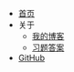 * [首页](/#写在前面)
* 关于
    * [我的博客](https://vubee.github.io/blog)
    * [习题答案](/exercise/ex_1/pa_1)
* [GitHub](https://github.com/Vubee/Algs4-Tutorial)